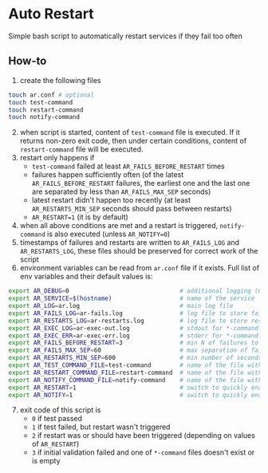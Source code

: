 # Auto Restart
Simple bash script to automatically restart services if they fail too often

## How-to
1. create the following files
```bash
touch ar.conf # optional
touch test-command
touch restart-command
touch notify-command
```
2. when script is started, content of `test-command` file is executed. If it returns non-zero exit code, then under certain conditions, content of `restart-command` file will be executed.
3. restart only happens if 
    * `test-command` failed at least `AR_FAILS_BEFORE_RESTART` times
    * failures happen sufficiently often (of the latest `AR_FAILS_BEFORE_RESTART` failures, the earliest one and the last one are separated by less than `AR_FAILS_MAX_SEP` seconds)
    * latest restart didn't happen too recently (at least `AR_RESTARTS_MIN_SEP` seconds should pass between restarts)
    * `AR_RESTART=1` (it is by default)
4. when all above conditions are met and a restart is triggered, `notify-command` is also executed (unless `AR_NOTIFY=0`)
5. timestamps of failures and restarts are written to `AR_FAILS_LOG` and `AR_RESTARTS_LOG`, these files should be preserved for correct work of the script
6. environment variables can be read from `ar.conf` file if it exists. Full list of env variables and their default values is:
```bash
export AR_DEBUG=0                               # additional logging (0/1)
export AR_SERVICE=$(hostname)                   # name of the service
export AR_LOG=ar.log                            # main log file
export AR_FAILS_LOG=ar-fails.log                # log file to store failures
export AR_RESTARTS_LOG=ar-restarts.log          # log file to store restarts
export AR_EXEC_LOG=ar-exec-out.log              # stdout for *-command. Use /dev/null to ignore output
export AR_EXEC_ERR=ar-exec-err.log              # stderr for *-command. Use /dev/null to ignore output
export AR_FAILS_BEFORE_RESTART=3                # min N of failures to trigger restart
export AR_FAILS_MAX_SEP=60                      # max separation of failures in seconds so that they count as consequtive
export AR_RESTARTS_MIN_SEP=600                  # min number of seconds between two restarts
export AR_TEST_COMMAND_FILE=test-command        # name of the file with test commands
export AR_RESTART_COMMAND_FILE=restart-command  # name of the file with restart command
export AR_NOTIFY_COMMAND_FILE=notify-command    # name of the file with notification command
export AR_RESTART=1                             # switch to quickly enable/disable restarts
export AR_NOTIFY=1                              # switch to quickly enable/disable notifications
```
7. exit code of this script is
    * `0` if test passed
    * `1` if test failed, but restart wasn't triggered
    * `2` if restart was or should have been triggered (depending on values of `AR_RESTART`)
    * `3` if initial validation failed and one of `*-command` files doesn't exist or is empty 
